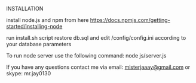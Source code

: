 INSTALLATION

install node.js and npm from here
https://docs.npmjs.com/getting-started/installing-node

run install.sh script
restore db.sql and edit /config/config.ini according to your database parameters

To run node server use the following command:
node js/server.js


If you have any questions contact me via email: misterjaaay@gmail.com or skype: mr.jay0130